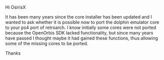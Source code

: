 Hi OsirisX

It has been many years since the core installer has been updated and I wanted to ask whether it is possible now to port the dolphin emulator core to your ps4 port of retroarch. 
I know initially some cores were not ported because the OpenOrbis SDK lacked functionality, but since many years have passed I thought maybe it had gained these functions, thus allowing some of the missing cores to be ported.

Thanks
